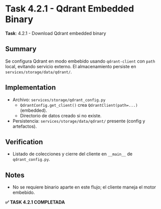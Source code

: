 # Task 4.2.1 - Qdrant Embedded Binary

**Task**: 4.2.1 - Download Qdrant embedded binary

## Summary
Se configura Qdrant en modo embebido usando `qdrant-client` con `path` local, evitando servicio externo. El almacenamiento persiste en `services/storage/data/qdrant/`.

## Implementation
- Archivo: `services/storage/qdrant_config.py`
  - `QdrantConfig.get_client()` crea `QdrantClient(path=...)` (embedded).
  - Directorio de datos creado si no existe.
- Persistencia: `services/storage/data/qdrant/` presente (config y artefactos).

## Verification
- Listado de colecciones y cierre del cliente en `__main__` de `qdrant_config.py`.

## Notes
- No se requiere binario aparte en este flujo; el cliente maneja el motor embebido.

**✅ TASK 4.2.1 COMPLETADA**

